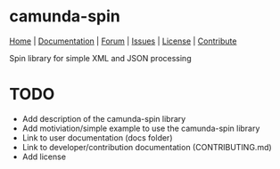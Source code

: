 camunda-spin
============

<p>
  <a href="http://camunda.org/">Home</a> |
  <a href="docs/index.md">Documentation</a> |
  <a href="http://camunda.org/community/forum.html">Forum</a> |
  <a href="https://app.camunda.com/jira/browse/CAM">Issues</a> |
  <a href="LICENSE">License</a> |
  <a href="CONTRIBUTING.md">Contribute</a>
</p>

Spin library for simple XML and JSON processing


# TODO

- Add description of the camunda-spin library
- Add motiviation/simple example to use the camunda-spin library
- Link to user documentation (docs folder)
- Link to developer/contribution documentation (CONTRIBUTING.md)
- Add license
